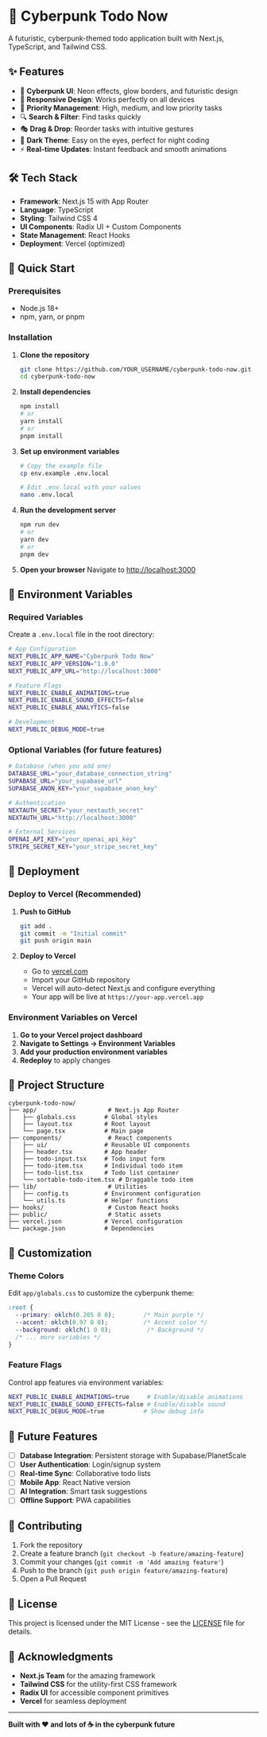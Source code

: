 # 🚀 Cyberpunk Todo Now

A futuristic, cyberpunk-themed todo application built with Next.js, TypeScript, and Tailwind CSS.

## ✨ Features

- 🎨 **Cyberpunk UI**: Neon effects, glow borders, and futuristic design
- 📱 **Responsive Design**: Works perfectly on all devices
- 🎯 **Priority Management**: High, medium, and low priority tasks
- 🔍 **Search & Filter**: Find tasks quickly
- 🎭 **Drag & Drop**: Reorder tasks with intuitive gestures
- 🌙 **Dark Theme**: Easy on the eyes, perfect for night coding
- ⚡ **Real-time Updates**: Instant feedback and smooth animations

## 🛠️ Tech Stack

- **Framework**: Next.js 15 with App Router
- **Language**: TypeScript
- **Styling**: Tailwind CSS 4
- **UI Components**: Radix UI + Custom Components
- **State Management**: React Hooks
- **Deployment**: Vercel (optimized)

## 🚀 Quick Start

### Prerequisites

- Node.js 18+ 
- npm, yarn, or pnpm

### Installation

1. **Clone the repository**
   ```bash
   git clone https://github.com/YOUR_USERNAME/cyberpunk-todo-now.git
   cd cyberpunk-todo-now
   ```

2. **Install dependencies**
   ```bash
   npm install
   # or
   yarn install
   # or
   pnpm install
   ```

3. **Set up environment variables**
   ```bash
   # Copy the example file
   cp env.example .env.local
   
   # Edit .env.local with your values
   nano .env.local
   ```

4. **Run the development server**
   ```bash
   npm run dev
   # or
   yarn dev
   # or
   pnpm dev
   ```

5. **Open your browser**
   Navigate to [http://localhost:3000](http://localhost:3000)

## 🔧 Environment Variables

### Required Variables

Create a `.env.local` file in the root directory:

```bash
# App Configuration
NEXT_PUBLIC_APP_NAME="Cyberpunk Todo Now"
NEXT_PUBLIC_APP_VERSION="1.0.0"
NEXT_PUBLIC_APP_URL="http://localhost:3000"

# Feature Flags
NEXT_PUBLIC_ENABLE_ANIMATIONS=true
NEXT_PUBLIC_ENABLE_SOUND_EFFECTS=false
NEXT_PUBLIC_ENABLE_ANALYTICS=false

# Development
NEXT_PUBLIC_DEBUG_MODE=true
```

### Optional Variables (for future features)

```bash
# Database (when you add one)
DATABASE_URL="your_database_connection_string"
SUPABASE_URL="your_supabase_url"
SUPABASE_ANON_KEY="your_supabase_anon_key"

# Authentication
NEXTAUTH_SECRET="your_nextauth_secret"
NEXTAUTH_URL="http://localhost:3000"

# External Services
OPENAI_API_KEY="your_openai_api_key"
STRIPE_SECRET_KEY="your_stripe_secret_key"
```

## 🚀 Deployment

### Deploy to Vercel (Recommended)

1. **Push to GitHub**
   ```bash
   git add .
   git commit -m "Initial commit"
   git push origin main
   ```

2. **Deploy to Vercel**
   - Go to [vercel.com](https://vercel.com)
   - Import your GitHub repository
   - Vercel will auto-detect Next.js and configure everything
   - Your app will be live at `https://your-app.vercel.app`

### Environment Variables on Vercel

1. **Go to your Vercel project dashboard**
2. **Navigate to Settings → Environment Variables**
3. **Add your production environment variables**
4. **Redeploy** to apply changes

## 📁 Project Structure

```
cyberpunk-todo-now/
├── app/                    # Next.js App Router
│   ├── globals.css        # Global styles
│   ├── layout.tsx         # Root layout
│   └── page.tsx           # Main page
├── components/             # React components
│   ├── ui/                # Reusable UI components
│   ├── header.tsx         # App header
│   ├── todo-input.tsx     # Todo input form
│   ├── todo-item.tsx      # Individual todo item
│   ├── todo-list.tsx      # Todo list container
│   └── sortable-todo-item.tsx # Draggable todo item
├── lib/                    # Utilities
│   ├── config.ts          # Environment configuration
│   └── utils.ts           # Helper functions
├── hooks/                  # Custom React hooks
├── public/                 # Static assets
├── vercel.json            # Vercel configuration
└── package.json           # Dependencies
```

## 🎨 Customization

### Theme Colors

Edit `app/globals.css` to customize the cyberpunk theme:

```css
:root {
  --primary: oklch(0.205 0 0);        /* Main purple */
  --accent: oklch(0.97 0 0);          /* Accent color */
  --background: oklch(1 0 0);          /* Background */
  /* ... more variables */
}
```

### Feature Flags

Control app features via environment variables:

```bash
NEXT_PUBLIC_ENABLE_ANIMATIONS=true     # Enable/disable animations
NEXT_PUBLIC_ENABLE_SOUND_EFFECTS=false # Enable/disable sound
NEXT_PUBLIC_DEBUG_MODE=true           # Show debug info
```

## 🔮 Future Features

- [ ] **Database Integration**: Persistent storage with Supabase/PlanetScale
- [ ] **User Authentication**: Login/signup system
- [ ] **Real-time Sync**: Collaborative todo lists
- [ ] **Mobile App**: React Native version
- [ ] **AI Integration**: Smart task suggestions
- [ ] **Offline Support**: PWA capabilities

## 🤝 Contributing

1. Fork the repository
2. Create a feature branch (`git checkout -b feature/amazing-feature`)
3. Commit your changes (`git commit -m 'Add amazing feature'`)
4. Push to the branch (`git push origin feature/amazing-feature`)
5. Open a Pull Request

## 📄 License

This project is licensed under the MIT License - see the [LICENSE](LICENSE) file for details.

## 🙏 Acknowledgments

- **Next.js Team** for the amazing framework
- **Tailwind CSS** for the utility-first CSS framework
- **Radix UI** for accessible component primitives
- **Vercel** for seamless deployment

---

**Built with ❤️ and lots of ☕ in the cyberpunk future**

